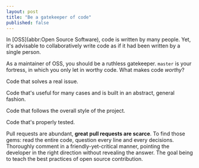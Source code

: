 ```yaml
---
layout: post
title: "Be a gatekeeper of code"
published: false
---
```


In [OSS](abbr:Open Source Software), code is written by many people. Yet, it's advisable to collaboratively write code as if it had been written by a single person.

As a maintainer of OSS, you should be a ruthless gatekeeper. `master` is your fortress, in which you only let in worthy code. What makes code *worthy*?

Code that solves a real issue.

Code that's useful for many cases and is built in an abstract, general fashion.

Code that follows the overall style of the project.

Code that's properly tested.

Pull requests are abundant, **great pull requests are scarce**. To find those gems: read the entire code, question every line and every decisions. Thoroughly comment in a friendly-yet-critical manner, pointing the developer in the right direction without revealing the answer. The goal being to teach the best practices of open source contribution.